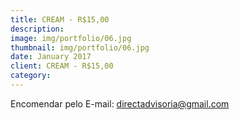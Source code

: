 ```yaml
---
title: CREAM - R$15,00
description: 
image: img/portfolio/06.jpg
thumbnail: img/portfolio/06.jpg
date: January 2017
client: CREAM - R$15,00
category: 
---
```

Encomendar pelo E-mail: directadvisoria@gmail.com